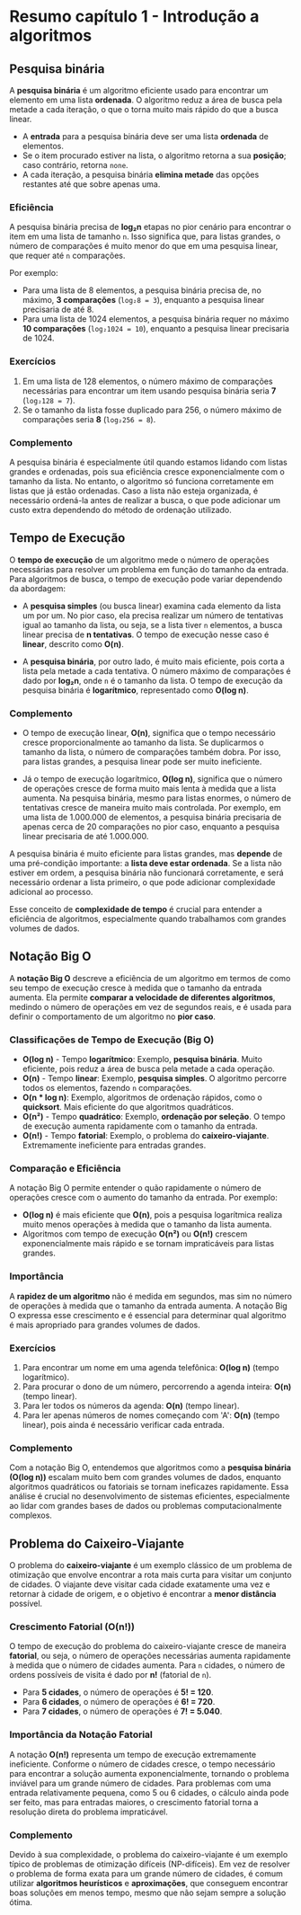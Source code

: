 # Resumo capítulo 1 - Introdução a algoritmos

## Pesquisa binária

A **pesquisa binária** é um algoritmo eficiente usado para encontrar um elemento em uma lista **ordenada**. O algoritmo reduz a área de busca pela metade a cada iteração, o que o torna muito mais rápido do que a busca linear.

- A **entrada** para a pesquisa binária deve ser uma lista **ordenada** de elementos.
- Se o item procurado estiver na lista, o algoritmo retorna a sua **posição**; caso contrário, retorna `none`.
- A cada iteração, a pesquisa binária **elimina metade** das opções restantes até que sobre apenas uma.

### Eficiência
A pesquisa binária precisa de **log₂n** etapas no pior cenário para encontrar o item em uma lista de tamanho `n`. Isso significa que, para listas grandes, o número de comparações é muito menor do que em uma pesquisa linear, que requer até `n` comparações. 

Por exemplo:
- Para uma lista de 8 elementos, a pesquisa binária precisa de, no máximo, **3 comparações** (`log₂8 = 3`), enquanto a pesquisa linear precisaria de até 8.
- Para uma lista de 1024 elementos, a pesquisa binária requer no máximo **10 comparações** (`log₂1024 = 10`), enquanto a pesquisa linear precisaria de 1024.

### Exercícios
1. Em uma lista de 128 elementos, o número máximo de comparações necessárias para encontrar um item usando pesquisa binária seria **7** (`log₂128 = 7`).
2. Se o tamanho da lista fosse duplicado para 256, o número máximo de comparações seria **8** (`log₂256 = 8`).

### Complemento
A pesquisa binária é especialmente útil quando estamos lidando com listas grandes e ordenadas, pois sua eficiência cresce exponencialmente com o tamanho da lista. No entanto, o algoritmo só funciona corretamente em listas que já estão ordenadas. Caso a lista não esteja organizada, é necessário ordená-la antes de realizar a busca, o que pode adicionar um custo extra dependendo do método de ordenação utilizado.

## Tempo de Execução

O **tempo de execução** de um algoritmo mede o número de operações necessárias para resolver um problema em função do tamanho da entrada. Para algoritmos de busca, o tempo de execução pode variar dependendo da abordagem:

- A **pesquisa simples** (ou busca linear) examina cada elemento da lista um por um. No pior caso, ela precisa realizar um número de tentativas igual ao tamanho da lista, ou seja, se a lista tiver `n` elementos, a busca linear precisa de **n tentativas**. O tempo de execução nesse caso é **linear**, descrito como **O(n)**.

- A **pesquisa binária**, por outro lado, é muito mais eficiente, pois corta a lista pela metade a cada tentativa. O número máximo de comparações é dado por **log₂n**, onde `n` é o tamanho da lista. O tempo de execução da pesquisa binária é **logarítmico**, representado como **O(log n)**.

### Complemento

- O tempo de execução linear, **O(n)**, significa que o tempo necessário cresce proporcionalmente ao tamanho da lista. Se duplicarmos o tamanho da lista, o número de comparações também dobra. Por isso, para listas grandes, a pesquisa linear pode ser muito ineficiente.
  
- Já o tempo de execução logarítmico, **O(log n)**, significa que o número de operações cresce de forma muito mais lenta à medida que a lista aumenta. Na pesquisa binária, mesmo para listas enormes, o número de tentativas cresce de maneira muito mais controlada. Por exemplo, em uma lista de 1.000.000 de elementos, a pesquisa binária precisaria de apenas cerca de 20 comparações no pior caso, enquanto a pesquisa linear precisaria de até 1.000.000.

A pesquisa binária é muito eficiente para listas grandes, mas **depende** de uma pré-condição importante: a **lista deve estar ordenada**. Se a lista não estiver em ordem, a pesquisa binária não funcionará corretamente, e será necessário ordenar a lista primeiro, o que pode adicionar complexidade adicional ao processo. 

Esse conceito de **complexidade de tempo** é crucial para entender a eficiência de algoritmos, especialmente quando trabalhamos com grandes volumes de dados.

## Notação Big O

A **notação Big O** descreve a eficiência de um algoritmo em termos de como seu tempo de execução cresce à medida que o tamanho da entrada aumenta. Ela permite **comparar a velocidade de diferentes algoritmos**, medindo o número de operações em vez de segundos reais, e é usada para definir o comportamento de um algoritmo no **pior caso**.

### Classificações de Tempo de Execução (Big O)
- **O(log n)** - Tempo **logarítmico**: Exemplo, **pesquisa binária**. Muito eficiente, pois reduz a área de busca pela metade a cada operação.
- **O(n)** - Tempo **linear**: Exemplo, **pesquisa simples**. O algoritmo percorre todos os elementos, fazendo `n` comparações.
- **O(n * log n)**: Exemplo, algoritmos de ordenação rápidos, como o **quicksort**. Mais eficiente do que algoritmos quadráticos.
- **O(n²)** - Tempo **quadrático**: Exemplo, **ordenação por seleção**. O tempo de execução aumenta rapidamente com o tamanho da entrada.
- **O(n!)** - Tempo **fatorial**: Exemplo, o problema do **caixeiro-viajante**. Extremamente ineficiente para entradas grandes.

### Comparação e Eficiência
A notação Big O permite entender o quão rapidamente o número de operações cresce com o aumento do tamanho da entrada. Por exemplo:
- **O(log n)** é mais eficiente que **O(n)**, pois a pesquisa logarítmica realiza muito menos operações à medida que o tamanho da lista aumenta.
- Algoritmos com tempo de execução **O(n²)** ou **O(n!)** crescem exponencialmente mais rápido e se tornam impraticáveis para listas grandes.

### Importância
A **rapidez de um algoritmo** não é medida em segundos, mas sim no número de operações à medida que o tamanho da entrada aumenta. A notação Big O expressa esse crescimento e é essencial para determinar qual algoritmo é mais apropriado para grandes volumes de dados.

### Exercícios
1. Para encontrar um nome em uma agenda telefônica: **O(log n)** (tempo logarítmico).
2. Para procurar o dono de um número, percorrendo a agenda inteira: **O(n)** (tempo linear).
3. Para ler todos os números da agenda: **O(n)** (tempo linear).
4. Para ler apenas números de nomes começando com 'A': **O(n)** (tempo linear), pois ainda é necessário verificar cada entrada.

### Complemento
Com a notação Big O, entendemos que algoritmos como a **pesquisa binária (O(log n))** escalam muito bem com grandes volumes de dados, enquanto algoritmos quadráticos ou fatoriais se tornam ineficazes rapidamente. Essa análise é crucial no desenvolvimento de sistemas eficientes, especialmente ao lidar com grandes bases de dados ou problemas computacionalmente complexos.

## Problema do Caixeiro-Viajante

O problema do **caixeiro-viajante** é um exemplo clássico de um problema de otimização que envolve encontrar a rota mais curta para visitar um conjunto de cidades. O viajante deve visitar cada cidade exatamente uma vez e retornar à cidade de origem, e o objetivo é encontrar a **menor distância** possível.

### Crescimento Fatorial (O(n!))
O tempo de execução do problema do caixeiro-viajante cresce de maneira **fatorial**, ou seja, o número de operações necessárias aumenta rapidamente à medida que o número de cidades aumenta. Para `n` cidades, o número de ordens possíveis de visita é dado por **n!** (fatorial de `n`).

- Para **5 cidades**, o número de operações é **5! = 120**.
- Para **6 cidades**, o número de operações é **6! = 720**.
- Para **7 cidades**, o número de operações é **7! = 5.040**.

### Importância da Notação Fatorial
A notação **O(n!)** representa um tempo de execução extremamente ineficiente. Conforme o número de cidades cresce, o tempo necessário para encontrar a solução aumenta exponencialmente, tornando o problema inviável para um grande número de cidades. Para problemas com uma entrada relativamente pequena, como 5 ou 6 cidades, o cálculo ainda pode ser feito, mas para entradas maiores, o crescimento fatorial torna a resolução direta do problema impraticável.

### Complemento
Devido à sua complexidade, o problema do caixeiro-viajante é um exemplo típico de problemas de otimização difíceis (NP-difíceis). Em vez de resolver o problema de forma exata para um grande número de cidades, é comum utilizar **algoritmos heurísticos** e **aproximações**, que conseguem encontrar boas soluções em menos tempo, mesmo que não sejam sempre a solução ótima.